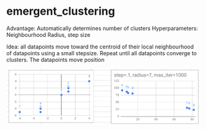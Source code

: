 # emergent_clustering

Advantage:  Automatically determines number of clusters 
Hyperparameters:  Neighbourhood Radius, step size

Idea:  all datapoints move toward the centroid of their local neighbourhood of datapoints using a small stepsize.   Repeat until all datapoints converge to clusters.  The datapoints move position

![](https://raw.githubusercontent.com/mohammedterry/dynamic_clustering/master/ex.png)
